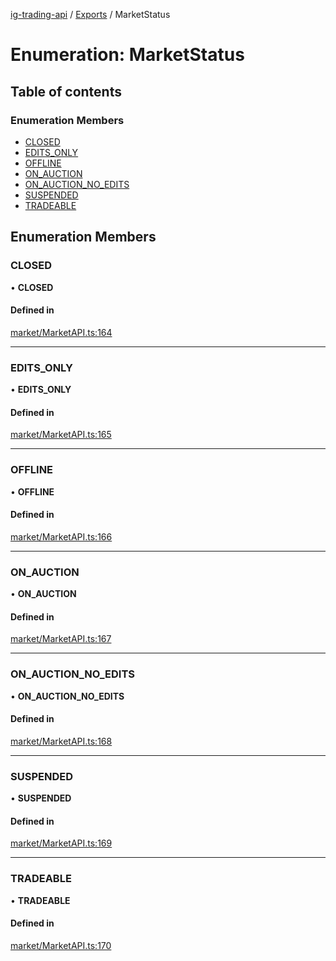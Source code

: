 [ig-trading-api](../README.md) / [Exports](../modules.md) / MarketStatus

# Enumeration: MarketStatus

## Table of contents

### Enumeration Members

- [CLOSED](MarketStatus.md#closed)
- [EDITS_ONLY](MarketStatus.md#edits_only)
- [OFFLINE](MarketStatus.md#offline)
- [ON_AUCTION](MarketStatus.md#on_auction)
- [ON_AUCTION_NO_EDITS](MarketStatus.md#on_auction_no_edits)
- [SUSPENDED](MarketStatus.md#suspended)
- [TRADEABLE](MarketStatus.md#tradeable)

## Enumeration Members

### CLOSED

• **CLOSED**

#### Defined in

[market/MarketAPI.ts:164](https://github.com/bennycode/ig-trading-api/blob/0c7d281/src/market/MarketAPI.ts#L164)

---

### EDITS_ONLY

• **EDITS_ONLY**

#### Defined in

[market/MarketAPI.ts:165](https://github.com/bennycode/ig-trading-api/blob/0c7d281/src/market/MarketAPI.ts#L165)

---

### OFFLINE

• **OFFLINE**

#### Defined in

[market/MarketAPI.ts:166](https://github.com/bennycode/ig-trading-api/blob/0c7d281/src/market/MarketAPI.ts#L166)

---

### ON_AUCTION

• **ON_AUCTION**

#### Defined in

[market/MarketAPI.ts:167](https://github.com/bennycode/ig-trading-api/blob/0c7d281/src/market/MarketAPI.ts#L167)

---

### ON_AUCTION_NO_EDITS

• **ON_AUCTION_NO_EDITS**

#### Defined in

[market/MarketAPI.ts:168](https://github.com/bennycode/ig-trading-api/blob/0c7d281/src/market/MarketAPI.ts#L168)

---

### SUSPENDED

• **SUSPENDED**

#### Defined in

[market/MarketAPI.ts:169](https://github.com/bennycode/ig-trading-api/blob/0c7d281/src/market/MarketAPI.ts#L169)

---

### TRADEABLE

• **TRADEABLE**

#### Defined in

[market/MarketAPI.ts:170](https://github.com/bennycode/ig-trading-api/blob/0c7d281/src/market/MarketAPI.ts#L170)
